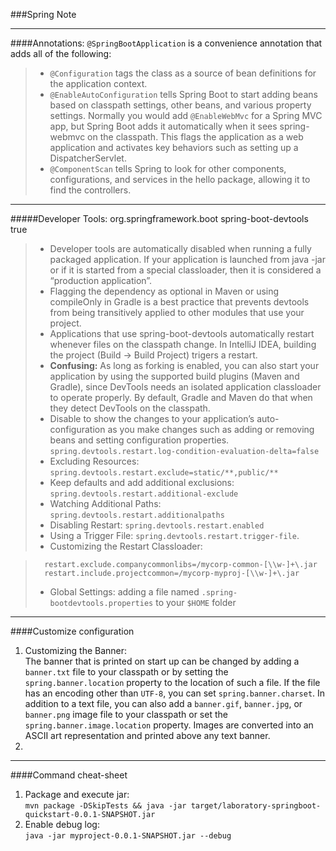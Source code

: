 ###Spring Note

---
####Annotations:
`@SpringBootApplication` is a convenience annotation that adds all of the following:  
>* `@Configuration` tags the class as a source of bean definitions for the application context.  
>* `@EnableAutoConfiguration` tells Spring Boot to start adding beans based on classpath settings, other beans, and various property settings. Normally you would add `@EnableWebMvc` for a Spring MVC app, but Spring Boot adds it automatically when it sees spring-webmvc on the classpath. This flags the application as a web application and activates key behaviors such as setting up a DispatcherServlet.  
>* `@ComponentScan` tells Spring to look for other components, configurations, and services in the hello package, allowing it to find the controllers.  


---
#####Developer Tools:
    <dependencies>
        <dependency>
            <groupId>org.springframework.boot</groupId>
            <artifactId>spring-boot-devtools</artifactId>
            <optional>true</optional>
        </dependency>
    </dependencies>

>* Developer tools are automatically disabled when running a fully packaged application. If your
application is launched from java -jar or if it is started from a special classloader, then it is
considered a “production application”. 
>* Flagging the dependency as optional in Maven or using compileOnly in Gradle is a best practice that prevents devtools from being transitively applied
to other modules that use your project.
>* Applications that use spring-boot-devtools automatically restart whenever files on the classpath change. In IntelliJ IDEA, building the project (Build -> Build Project) trigers a restart.
>* **Confusing:** As long as forking is enabled, you can also start your application by using the supported build plugins (Maven and Gradle), since DevTools needs an isolated application classloader to operate properly. By default, Gradle and Maven do that when they detect DevTools on the classpath.
>* Disable to show the changes to your application’s auto-configuration as you make changes such as adding or removing beans and setting configuration properties.  
  `spring.devtools.restart.log-condition-evaluation-delta=false`
>* Excluding Resources: `spring.devtools.restart.exclude=static/**,public/**`
>* Keep defaults and add additional exclusions: `spring.devtools.restart.additional-exclude`
>* Watching Additional Paths: `spring.devtools.restart.additionalpaths`
>* Disabling Restart: `spring.devtools.restart.enabled`
>* Using a Trigger File: `spring.devtools.restart.trigger-file`. 
>* Customizing the Restart Classloader:
         
>       restart.exclude.companycommonlibs=/mycorp-common-[\\w-]+\.jar
>       restart.include.projectcommon=/mycorp-myproj-[\\w-]+\.jar
>* Global Settings: adding a file named `.spring-bootdevtools.properties` to your `$HOME` folder      

---
####Customize configuration
1. Customizing the Banner:   
The banner that is printed on start up can be changed by adding a `banner.txt` file to your classpath
or by setting the `spring.banner.location` property to the location of such a file. If the file has
an encoding other than `UTF-8`, you can set `spring.banner.charset`. In addition to a text file, you
can also add a `banner.gif`, `banner.jpg`, or `banner.png` image file to your classpath or set the
`spring.banner.image.location` property. Images are converted into an ASCII art representation
and printed above any text banner.
2. 
        
---
####Command cheat-sheet
1. Package and execute jar:  
`mvn package -DSkipTests && java -jar target/laboratory-springboot-quickstart-0.0.1-SNAPSHOT.jar`
2. Enable debug log:  
`java -jar myproject-0.0.1-SNAPSHOT.jar --debug`




